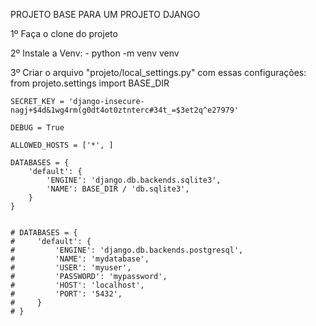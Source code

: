 PROJETO BASE PARA UM PROJETO DJANGO

1º Faça o clone do projeto

2º Instale a Venv:
    - python -m venv venv

3º Criar o arquivo "projeto/local_settings.py" com essas configurações:
    from projeto.settings import BASE_DIR

    SECRET_KEY = 'django-insecure-nagj+$4d&1wg4rm(g0dt4ot0ztnterc#34t_=$3et2q^e27979'
    
    DEBUG = True
    
    ALLOWED_HOSTS = ['*', ]
    
    DATABASES = {
        'default': {
            'ENGINE': 'django.db.backends.sqlite3',
            'NAME': BASE_DIR / 'db.sqlite3',
        }
    }
    
    
    # DATABASES = {
    #     'default': {
    #         'ENGINE': 'django.db.backends.postgresql',
    #         'NAME': 'mydatabase',
    #         'USER': 'myuser',
    #         'PASSWORD': 'mypassword',
    #         'HOST': 'localhost',
    #         'PORT': '5432',
    #     }
    # }
